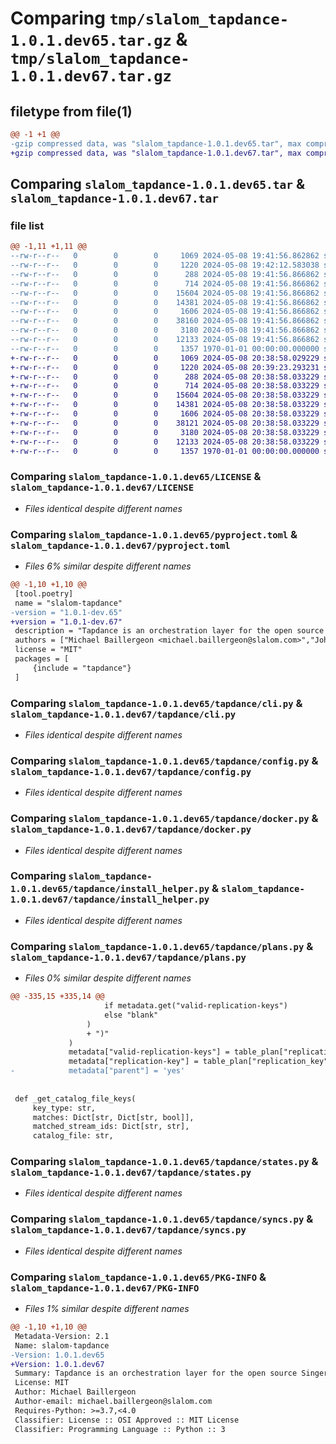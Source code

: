 # Comparing `tmp/slalom_tapdance-1.0.1.dev65.tar.gz` & `tmp/slalom_tapdance-1.0.1.dev67.tar.gz`

## filetype from file(1)

```diff
@@ -1 +1 @@
-gzip compressed data, was "slalom_tapdance-1.0.1.dev65.tar", max compression
+gzip compressed data, was "slalom_tapdance-1.0.1.dev67.tar", max compression
```

## Comparing `slalom_tapdance-1.0.1.dev65.tar` & `slalom_tapdance-1.0.1.dev67.tar`

### file list

```diff
@@ -1,11 +1,11 @@
--rw-r--r--   0        0        0     1069 2024-05-08 19:41:56.862862 slalom_tapdance-1.0.1.dev65/LICENSE
--rw-r--r--   0        0        0     1220 2024-05-08 19:42:12.583038 slalom_tapdance-1.0.1.dev65/pyproject.toml
--rw-r--r--   0        0        0      288 2024-05-08 19:41:56.866862 slalom_tapdance-1.0.1.dev65/tapdance/__init__.py
--rw-r--r--   0        0        0      714 2024-05-08 19:41:56.866862 slalom_tapdance-1.0.1.dev65/tapdance/cli.py
--rw-r--r--   0        0        0    15604 2024-05-08 19:41:56.866862 slalom_tapdance-1.0.1.dev65/tapdance/config.py
--rw-r--r--   0        0        0    14381 2024-05-08 19:41:56.866862 slalom_tapdance-1.0.1.dev65/tapdance/docker.py
--rw-r--r--   0        0        0     1606 2024-05-08 19:41:56.866862 slalom_tapdance-1.0.1.dev65/tapdance/install_helper.py
--rw-r--r--   0        0        0    38160 2024-05-08 19:41:56.866862 slalom_tapdance-1.0.1.dev65/tapdance/plans.py
--rw-r--r--   0        0        0     3180 2024-05-08 19:41:56.866862 slalom_tapdance-1.0.1.dev65/tapdance/states.py
--rw-r--r--   0        0        0    12133 2024-05-08 19:41:56.866862 slalom_tapdance-1.0.1.dev65/tapdance/syncs.py
--rw-r--r--   0        0        0     1357 1970-01-01 00:00:00.000000 slalom_tapdance-1.0.1.dev65/PKG-INFO
+-rw-r--r--   0        0        0     1069 2024-05-08 20:38:58.029229 slalom_tapdance-1.0.1.dev67/LICENSE
+-rw-r--r--   0        0        0     1220 2024-05-08 20:39:23.293231 slalom_tapdance-1.0.1.dev67/pyproject.toml
+-rw-r--r--   0        0        0      288 2024-05-08 20:38:58.033229 slalom_tapdance-1.0.1.dev67/tapdance/__init__.py
+-rw-r--r--   0        0        0      714 2024-05-08 20:38:58.033229 slalom_tapdance-1.0.1.dev67/tapdance/cli.py
+-rw-r--r--   0        0        0    15604 2024-05-08 20:38:58.033229 slalom_tapdance-1.0.1.dev67/tapdance/config.py
+-rw-r--r--   0        0        0    14381 2024-05-08 20:38:58.033229 slalom_tapdance-1.0.1.dev67/tapdance/docker.py
+-rw-r--r--   0        0        0     1606 2024-05-08 20:38:58.033229 slalom_tapdance-1.0.1.dev67/tapdance/install_helper.py
+-rw-r--r--   0        0        0    38121 2024-05-08 20:38:58.033229 slalom_tapdance-1.0.1.dev67/tapdance/plans.py
+-rw-r--r--   0        0        0     3180 2024-05-08 20:38:58.033229 slalom_tapdance-1.0.1.dev67/tapdance/states.py
+-rw-r--r--   0        0        0    12133 2024-05-08 20:38:58.033229 slalom_tapdance-1.0.1.dev67/tapdance/syncs.py
+-rw-r--r--   0        0        0     1357 1970-01-01 00:00:00.000000 slalom_tapdance-1.0.1.dev67/PKG-INFO
```

### Comparing `slalom_tapdance-1.0.1.dev65/LICENSE` & `slalom_tapdance-1.0.1.dev67/LICENSE`

 * *Files identical despite different names*

### Comparing `slalom_tapdance-1.0.1.dev65/pyproject.toml` & `slalom_tapdance-1.0.1.dev67/pyproject.toml`

 * *Files 6% similar despite different names*

```diff
@@ -1,10 +1,10 @@
 [tool.poetry]
 name = "slalom-tapdance"
-version = "1.0.1-dev.65"
+version = "1.0.1-dev.67"
 description = "Tapdance is an orchestration layer for the open source Singer tap platform."
 authors = ["Michael Baillergeon <michael.baillergeon@slalom.com>","John Timeus <john.timeus@slalom.com>"]
 license = "MIT"
 packages = [
     {include = "tapdance"}
 ]
```

### Comparing `slalom_tapdance-1.0.1.dev65/tapdance/cli.py` & `slalom_tapdance-1.0.1.dev67/tapdance/cli.py`

 * *Files identical despite different names*

### Comparing `slalom_tapdance-1.0.1.dev65/tapdance/config.py` & `slalom_tapdance-1.0.1.dev67/tapdance/config.py`

 * *Files identical despite different names*

### Comparing `slalom_tapdance-1.0.1.dev65/tapdance/docker.py` & `slalom_tapdance-1.0.1.dev67/tapdance/docker.py`

 * *Files identical despite different names*

### Comparing `slalom_tapdance-1.0.1.dev65/tapdance/install_helper.py` & `slalom_tapdance-1.0.1.dev67/tapdance/install_helper.py`

 * *Files identical despite different names*

### Comparing `slalom_tapdance-1.0.1.dev65/tapdance/plans.py` & `slalom_tapdance-1.0.1.dev67/tapdance/plans.py`

 * *Files 0% similar despite different names*

```diff
@@ -335,15 +335,14 @@
                     if metadata.get("valid-replication-keys")
                     else "blank"
                 )
                 + ")"
             )
             metadata["valid-replication-keys"] = table_plan["replication_key"]
             metadata["replication-key"] = table_plan["replication_key"][0]
-            metadata["parent"] = 'yes'
 
 
 def _get_catalog_file_keys(
     key_type: str,
     matches: Dict[str, Dict[str, bool]],
     matched_stream_ids: Dict[str, str],
     catalog_file: str,
```

### Comparing `slalom_tapdance-1.0.1.dev65/tapdance/states.py` & `slalom_tapdance-1.0.1.dev67/tapdance/states.py`

 * *Files identical despite different names*

### Comparing `slalom_tapdance-1.0.1.dev65/tapdance/syncs.py` & `slalom_tapdance-1.0.1.dev67/tapdance/syncs.py`

 * *Files identical despite different names*

### Comparing `slalom_tapdance-1.0.1.dev65/PKG-INFO` & `slalom_tapdance-1.0.1.dev67/PKG-INFO`

 * *Files 1% similar despite different names*

```diff
@@ -1,10 +1,10 @@
 Metadata-Version: 2.1
 Name: slalom-tapdance
-Version: 1.0.1.dev65
+Version: 1.0.1.dev67
 Summary: Tapdance is an orchestration layer for the open source Singer tap platform.
 License: MIT
 Author: Michael Baillergeon
 Author-email: michael.baillergeon@slalom.com
 Requires-Python: >=3.7,<4.0
 Classifier: License :: OSI Approved :: MIT License
 Classifier: Programming Language :: Python :: 3
```

